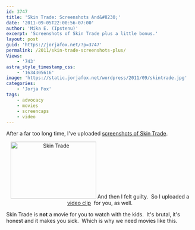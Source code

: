 ```yaml
---
id: 3747
title: 'Skin Trade: Screenshots And&#8230;'
date: '2011-09-05T22:00:56-07:00'
author: 'Mika E. (Ipstenu)'
excerpt: 'Screenshots of Skin Trade plus a little bonus.'
layout: post
guid: 'https://jorjafox.net/?p=3747'
permalink: /2011/skin-trade-screenshots-plus/
Views:
    - '743'
astra_style_timestamp_css:
    - '1634305616'
image: 'https://static.jorjafox.net/wordpress/2011/09/skintrade.jpg'
categories:
    - 'Jorja Fox'
tags:
    - advocacy
    - movies
    - screencaps
    - video
---
```


After a far too long time, I've uploaded <a href="https://jorjafox.net/gallery/movies/skintrade/screenshots">screenshots of Skin Trade</a>.
<p style="text-align: center;"><a href="https://jorjafox.net/gallery/movies/skintrade/screenshots"><img class="size-medium wp-image-3748 aligncenter" title="Skin Trade" src="//static.jorjafox.net/wordpress/2011/09/skintrade-230x153.jpg" alt="Skin Trade" width="230" height="153" /></a>
And then I felt guilty.  So I uploaded a <a href="https://jorjafox.net/videos/skin-trade-clip/">video clip</a>  for you, as well.

Skin Trade is **not** a movie for you to watch with the kids.  It's brutal, it's honest and it makes you sick.  Which is why we need movies like this.
